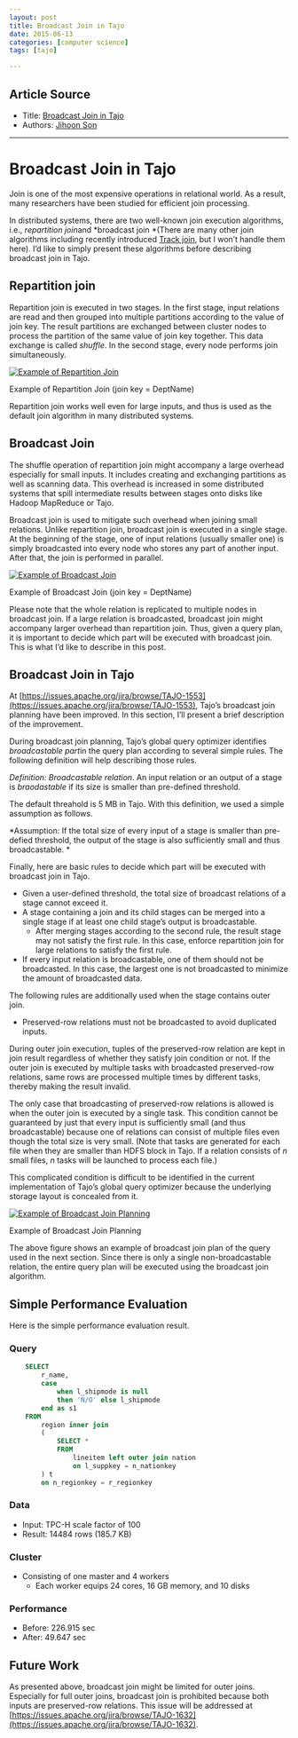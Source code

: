 ```yaml
---
layout: post
title: Broadcast Join in Tajo
date: 2015-06-13
categories: [computer science]
tags: [tajo]

---
```


## Article Source
* Title: [Broadcast Join in Tajo](https://jihoonson.wordpress.com/2015/05/31/broadcast-join-in-tajo/)
* Authors: [Jihoon
Son](https://jihoonson.wordpress.com/author/jihoonson/ "View all posts by Jihoon Son")

---

Broadcast Join in Tajo 
======================

Join is one of the most expensive operations in relational world. As a
result, many researchers have been studied for efficient join
processing.

In distributed systems, there are two well-known join execution
algorithms, i.e., *repartition join*and *broadcast join *(There are many
other join algorithms including recently introduced [Track
join](http://dl.acm.org/citation.cfm?id=2610521&dl=ACM&coll=DL&CFID=679218544&CFTOKEN=86341896),
but I won’t handle them here). I’d like to simply present these
algorithms before describing broadcast join in Tajo.

## Repartition join

Repartition join is executed in two stages. In the first stage, input
relations are read and then grouped into multiple partitions according
to the value of join key. The result partitions are exchanged between
cluster nodes to process the partition of the same value of join key
together. This data exchange is called *shuffle*. In the second stage,
every node performs join simultaneously.

[![Example of Repartition Join
](https://jihoonson.files.wordpress.com/2015/05/repartition-join1.png?w=605&h=399)](https://jihoonson.files.wordpress.com/2015/05/repartition-join1.png)

Example of Repartition Join (join key = DeptName)

Repartition join works well even for large inputs, and thus is used as
the default join algorithm in many distributed systems.

## Broadcast Join

The shuffle operation of repartition join might accompany a large
overhead especially for small inputs. It includes creating and
exchanging partitions as well as scanning data. This overhead is
increased in some distributed systems that spill intermediate results
between stages onto disks like Hadoop MapReduce or Tajo.

Broadcast join is used to mitigate such overhead when joining small
relations. Unlike repartition join, broadcast join is executed in a
single stage. At the beginning of the stage, one of input relations
(usually smaller one) is simply broadcasted into every node who stores
any part of another input. After that, the join is performed in
parallel.

[![Example of Broadcast
Join](https://jihoonson.files.wordpress.com/2015/05/broadcast-join1.png?w=605&h=388)](https://jihoonson.files.wordpress.com/2015/05/broadcast-join1.png)

Example of Broadcast Join (join key = DeptName)

Please note that the whole relation is replicated to multiple nodes in
broadcast join. If a large relation is broadcasted, broadcast join might
accompany larger overhead than repartition join. Thus, given a query
plan, it is important to decide which part will be executed with
broadcast join. This is what I’d like to describe in this post.

## Broadcast Join in Tajo

At
[https://issues.apache.org/jira/browse/TAJO-1553](https://issues.apache.org/jira/browse/TAJO-1553),
Tajo’s broadcast join planning have been improved. In this section, I’ll
present a brief description of the improvement.

During broadcast join planning, Tajo’s global query optimizer identifies
*broadcastable part*in the query plan according to several simple rules.
The following definition will help describing those rules.

*Definition: Broadcastable relation*. An input relation or an output of
a stage is *braodastable* if its size is smaller than pre-defined
threshold.

The default threahold is 5 MB in Tajo. With this definition, we used a
simple assumption as follows.

*Assumption: If the total size of every input of a stage is smaller than
pre-defied threshold, the output of the stage is also sufficiently small
and thus broadcastable. *

Finally, here are basic rules to decide which part will be executed with
broadcast join in Tajo.

-   Given a user-defined threshold, the total size of broadcast
    relations of a stage cannot exceed it.
-   A stage containing a join and its child stages can be merged into a
    single stage if at least one child stage’s output is broadcastable.
    -   After merging stages according to the second rule, the result
        stage may not satisfy the first rule. In this case, enforce
        repartition join for large relations to satisfy the first rule.
-   If every input relation is broadcastable, one of them should not be
    broadcasted. In this case, the largest one is not broadcasted to
    minimize the amount of broadcasted data.

The following rules are additionally used when the stage contains outer
join. 

-   Preserved-row relations must not be broadcasted to avoid duplicated
    inputs.

During outer join execution, tuples of the preserved-row relation are
kept in join result regardless of whether they satisfy join condition or
not. If the outer join is executed by multiple tasks with broadcasted
preserved-row relations, same rows are processed multiple times by
different tasks, thereby making the result invalid.

The only case that broadcasting of preserved-row relations is allowed is
when the outer join is executed by a single task. This condition cannot
be guaranteed by just that every input is sufficiently small (and thus
broadcastable) because one of relations can consist of multiple files
even though the total size is very small. (Note that tasks are generated
for each file when they are smaller than HDFS block in Tajo. If a
relation consists of *n* small files, *n* tasks will be launched to
process each file.)

This complicated condition is difficult to be identified in the current
implementation of Tajo’s global query optimizer because the underlying
storage layout is concealed from it.

[![Example of Broadcast Join
Planning](https://jihoonson.files.wordpress.com/2015/05/broadcast-join-example1.png?w=605&h=289)](https://jihoonson.files.wordpress.com/2015/05/broadcast-join-example1.png)

Example of Broadcast Join Planning

The above figure shows an example of broadcast join plan of the query
used in the next section. Since there is only a single non-broadcastable
relation, the entire query plan will be executed using the broadcast
join algorithm.

## Simple Performance Evaluation 

Here is the simple performance evaluation result.

### Query

```sql
    SELECT 
        r_name, 
        case 
            when l_shipmode is null 
            then 'N/O' else l_shipmode 
        end as s1 
    FROM 
        region inner join 
        ( 
            SELECT * 
            FROM 
                lineitem left outer join nation 
                on l_suppkey = n_nationkey 
        ) t 
        on n_regionkey = r_regionkey
```        

### Data

-   Input: TPC-H scale factor of 100
-   Result: 14484 rows (185.7 KB)

### Cluster

-   Consisting of one master and 4 workers
    -   Each worker equips 24 cores, 16 GB memory, and 10 disks

### Performance

-   Before: 226.915 sec
-   After: 49.647 sec

## Future Work

As presented above, broadcast join might be limited for outer joins.
Especially for full outer joins, broadcast join is prohibited because
both inputs are preserved-row relations. This issue will be addressed at
[https://issues.apache.org/jira/browse/TAJO-1632](https://issues.apache.org/jira/browse/TAJO-1632).

